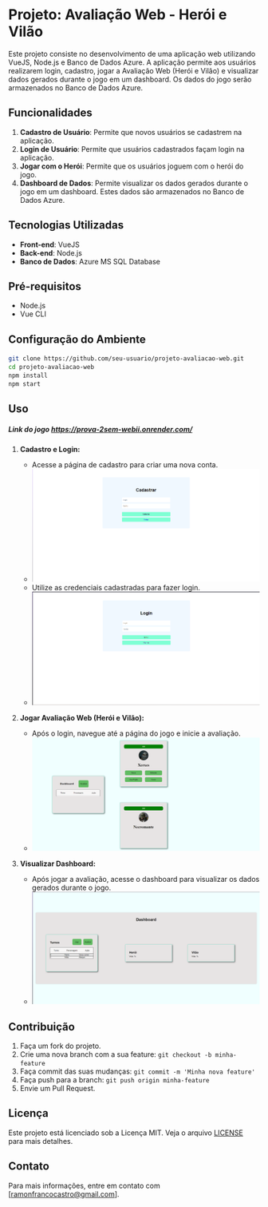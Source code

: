 # Projeto: Avaliação Web - Herói e Vilão

Este projeto consiste no desenvolvimento de uma aplicação web utilizando VueJS, Node.js e Banco de Dados Azure. A aplicação permite aos usuários realizarem login, cadastro, jogar a Avaliação Web (Herói e Vilão) e visualizar dados gerados durante o jogo em um dashboard. Os dados do jogo serão armazenados no Banco de Dados Azure.

## Funcionalidades

1. **Cadastro de Usuário**: Permite que novos usuários se cadastrem na aplicação.
2. **Login de Usuário**: Permite que usuários cadastrados façam login na aplicação.
3. **Jogar com o Herói**: Permite que os usuários joguem com o herói do jogo.
4. **Dashboard de Dados**: Permite visualizar os dados gerados durante o jogo em um dashboard. Estes dados são armazenados no Banco de Dados Azure.

## Tecnologias Utilizadas

- **Front-end**: VueJS
- **Back-end**: Node.js
- **Banco de Dados**: Azure MS SQL Database

## Pré-requisitos

- Node.js
- Vue CLI

## Configuração do Ambiente


   ```bash
   git clone https://github.com/seu-usuario/projeto-avaliacao-web.git
   cd projeto-avaliacao-web
   npm install
   npm start
   ```


## Uso

##### Link do jogo https://prova-2sem-webii.onrender.com/

1. **Cadastro e Login:**
   - Acesse a página de cadastro para criar uma nova conta.
   - ![alt text](image-1.png)
   - Utilize as credenciais cadastradas para fazer login.
   - ![alt text](image.png)

2. **Jogar Avaliação Web (Herói e Vilão):**
   - Após o login, navegue até a página do jogo e inicie a avaliação.
   - ![alt text](image-2.png)

3. **Visualizar Dashboard:**
   - Após jogar a avaliação, acesse o dashboard para visualizar os dados gerados durante o jogo.
   - ![alt text](image-3.png)

## Contribuição

1. Faça um fork do projeto.
2. Crie uma nova branch com a sua feature: `git checkout -b minha-feature`
3. Faça commit das suas mudanças: `git commit -m 'Minha nova feature'`
4. Faça push para a branch: `git push origin minha-feature`
5. Envie um Pull Request.

## Licença

Este projeto está licenciado sob a Licença MIT. Veja o arquivo [LICENSE](LICENSE) para mais detalhes.

## Contato

Para mais informações, entre em contato com [ramonfrancocastro@gmail.com].
